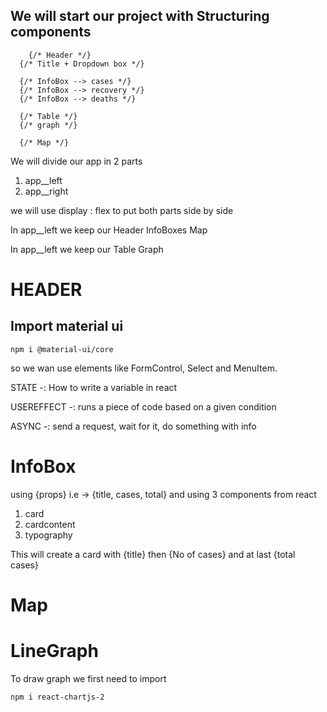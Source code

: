 



## We will start our project with Structuring components
        
        {/* Header */}
      {/* Title + Dropdown box */}

      {/* InfoBox --> cases */}
      {/* InfoBox --> recovery */}
      {/* InfoBox --> deaths */}

      {/* Table */}
      {/* graph */}
      
      {/* Map */}



  We will divide our app in 2 parts 
  1. app__left
  2. app__right

  we will use display : flex to put both parts side by side

  In app__left we keep our  Header
                            InfoBoxes
                            Map

  In app__left we keep our  Table
                            Graph




# HEADER
## Import material ui
`npm i @material-ui/core`

so we wan use elements like FormControl, Select and MenuItem.

STATE -: How to write a variable in react

USEREFFECT -: runs a piece of code based on a given condition

ASYNC -: send a request, wait for it, do something with info


# InfoBox
using {props} i.e -> {title, cases, total}
and using 3 components from react 
1. card
2. cardcontent
3. typography

This will create a card with {title} then {No of cases} and at last {total cases}


# Map




# LineGraph
                  
To draw graph we first need to import 

`npm i react-chartjs-2`